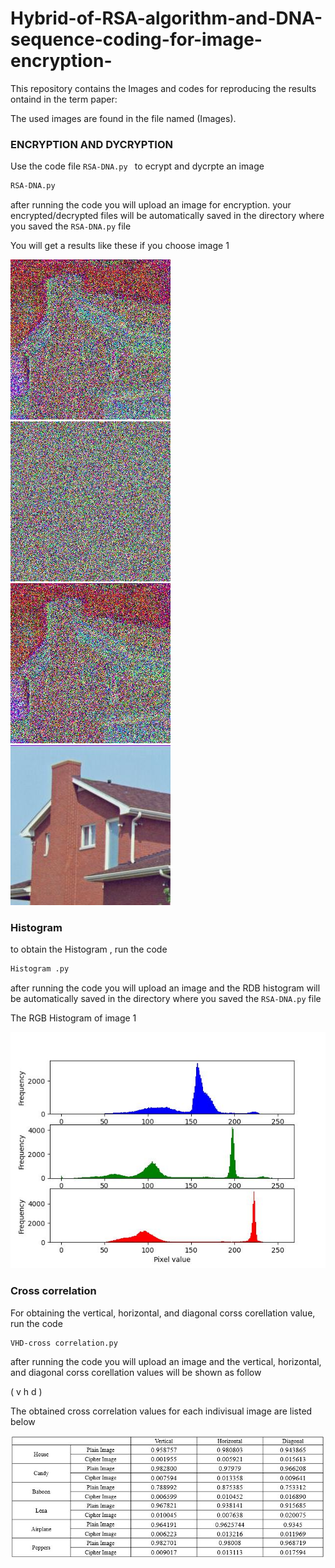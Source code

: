 # Hybrid-of-RSA-algorithm-and-DNA-sequence-coding-for-image-encryption-

This repository contains the Images and codes for reproducing the results ontaind in the term paper:


The used images are found in the file named (Images).


### ENCRYPTION AND DYCRYPTION   

Use the code file `RSA-DNA.py
` to ecrypt and dycrpte an image

```bash 
RSA-DNA.py
```
after running the code you will upload an image for encryption.
your encrypted/decrypted files will be automatically saved in the directory where you saved the `RSA-DNA.py` file

You will get a results like these if you choose image 1 


 ![](https://github.com/mamounlyes/Hybrid-of-RSA-algorithm-and-DNA-sequence-coding-for-image-encryption-/blob/272d6320e4a3320c94b097c19d39cf74b599c20e/1/encryptedRSA.jpg) ![](https://github.com/mamounlyes/Hybrid-of-RSA-algorithm-and-DNA-sequence-coding-for-image-encryption-/blob/272d6320e4a3320c94b097c19d39cf74b599c20e/1/encryptedDNA.jpg) ![](https://github.com/mamounlyes/Hybrid-of-RSA-algorithm-and-DNA-sequence-coding-for-image-encryption-/blob/272d6320e4a3320c94b097c19d39cf74b599c20e/1/decryptedDNA.jpg)
 ![](https://github.com/mamounlyes/Hybrid-of-RSA-algorithm-and-DNA-sequence-coding-for-image-encryption-/blob/272d6320e4a3320c94b097c19d39cf74b599c20e/1/decryptedRSA.jpg)

### Histogram 

to obtain the Histogram , run the code 
```bash 
Histogram .py
```
after running the code you will upload an image and the RDB histogram will be automatically saved in the directory where you saved the `RSA-DNA.py` file

The RGB Histogram of image 1 

![](https://github.com/mamounlyes/Hybrid-of-RSA-algorithm-and-DNA-sequence-coding-for-image-encryption-/blob/010dea8d3b7906c7af0ae8637fba0a48d5023573/1/RGB%20Histogram.jpg)

### Cross correlation 

For obtaining the vertical, horizontal, and diagonal corss corellation value, run the code 

```bash 
VHD-cross correlation.py
```
after running the code you will upload an image and the vertical, horizontal, and diagonal corss corellation values will be shown as follow 

( v h d )

The obtained cross correlation values for each indivisual image are listed below 

![](https://github.com/mamounlyes/Hybrid-of-RSA-algorithm-and-DNA-sequence-coding-for-image-encryption-/blob/c262a9b08b67162a01f8133f646eda1e3449a872/1/CCV.JPG)

